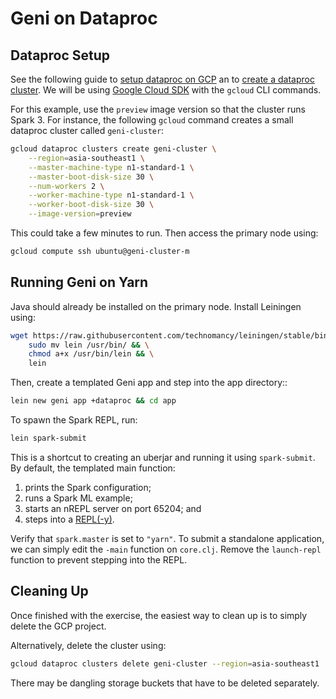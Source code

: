 # Geni on Dataproc

## Dataproc Setup

See the following guide to [setup dataproc on GCP](https://cloud.google.com/solutions/monte-carlo-methods-with-hadoop-spark) an to [create a dataproc cluster](https://cloud.google.com/dataproc/docs/guides/create-cluster#creating_a_cloud_dataproc_cluster). We will be using [Google Cloud SDK](https://cloud.google.com/sdk/install) with the `gcloud` CLI commands.

For this example, use the `preview` image version so that the cluster runs Spark 3. For instance, the following `gcloud` command creates a small dataproc cluster called `geni-cluster`:

```bash
gcloud dataproc clusters create geni-cluster \
    --region=asia-southeast1 \
    --master-machine-type n1-standard-1 \
    --master-boot-disk-size 30 \
    --num-workers 2 \
    --worker-machine-type n1-standard-1 \
    --worker-boot-disk-size 30 \
    --image-version=preview
```

This could take a few minutes to run. Then access the primary node using:

```bash
gcloud compute ssh ubuntu@geni-cluster-m
```

## Running Geni on Yarn

Java should already be installed on the primary node. Install Leiningen using:

```bash
wget https://raw.githubusercontent.com/technomancy/leiningen/stable/bin/lein && \
    sudo mv lein /usr/bin/ && \
    chmod a+x /usr/bin/lein && \
    lein
```

Then, create a templated Geni app and step into the app directory::

```bash
lein new geni app +dataproc && cd app
```

To spawn the Spark REPL, run:

```bash
lein spark-submit
```

This is a shortcut to creating an uberjar and running it using `spark-submit`. By default, the templated main function:

1. prints the Spark configuration;
2. runs a Spark ML example;
3. starts an nREPL server on port 65204; and
4. steps into a [REPL(-y)](https://github.com/trptcolin/reply).

Verify that `spark.master` is set to `"yarn"`. To submit a standalone application, we can simply edit the `-main` function on `core.clj`. Remove the `launch-repl` function to prevent stepping into the REPL. 

## Cleaning Up

Once finished with the exercise, the easiest way to clean up is to simply delete the GCP project.

Alternatively, delete the cluster using:

```bash
gcloud dataproc clusters delete geni-cluster --region=asia-southeast1
```

There may be dangling storage buckets that have to be deleted separately.
